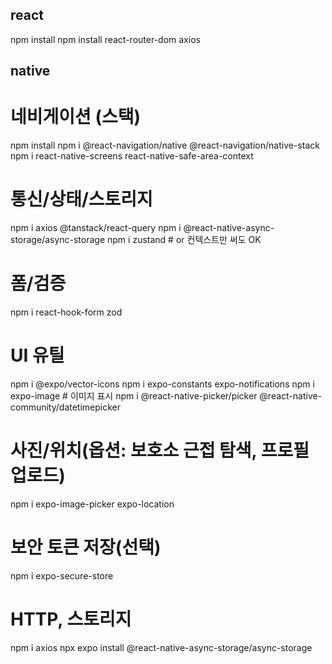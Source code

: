 ## react
npm install
npm install react-router-dom axios

## native
# 네비게이션 (스택)
npm install
npm i @react-navigation/native @react-navigation/native-stack
npm i react-native-screens react-native-safe-area-context

# 통신/상태/스토리지
npm i axios @tanstack/react-query
npm i @react-native-async-storage/async-storage
npm i zustand  # or 컨텍스트만 써도 OK

# 폼/검증
npm i react-hook-form zod

# UI 유틸
npm i @expo/vector-icons
npm i expo-constants expo-notifications
npm i expo-image  # 이미지 표시
npm i @react-native-picker/picker @react-native-community/datetimepicker

# 사진/위치(옵션: 보호소 근접 탐색, 프로필 업로드)
npm i expo-image-picker expo-location

# 보안 토큰 저장(선택)
npm i expo-secure-store

# HTTP, 스토리지
npm i axios
npx expo install @react-native-async-storage/async-storage